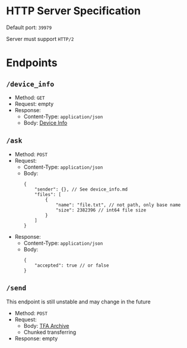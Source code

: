 # HTTP Server Specification

Default port: `39979`

Server must support `HTTP/2`


# Endpoints

## `/device_info`
- Method: `GET`
- Request: empty
- Response:
  - Content-Type: `application/json`
  - Body: [Device Info](device_info.md)

## `/ask`
- Method: `POST`
- Request:
  - Content-Type: `application/json`
  - Body:
    ```jsonc
    {
        "sender": {}, // See device_info.md
        "files": [
            {
                "name": "file.txt", // not path, only base name
                "size": 2382396 // int64 file size
            }
        ]
    }
    ```
- Response:
  - Content-Type: `application/json`
  - Body:
      ```jsonc
      {
          "accepted": true // or false
      }
      ```

## `/send`

This endpoint is still unstable and may change in the future

- Method: `POST`
- Request: 
  - Body: [TFA Archive](tfa.md) 
  - Chunked transferring
- Response: empty
